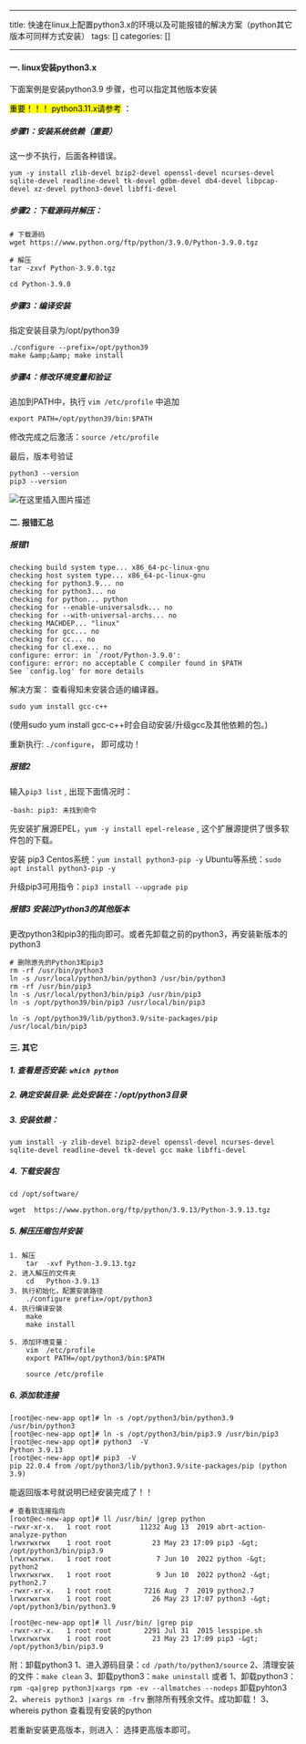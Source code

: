 
--- 
title:  快速在linux上配置python3.x的环境以及可能报错的解决方案（python其它版本可同样方式安装） 
tags: []
categories: [] 

---
#### 一. linux安装python3.x

下面案例是安装python3.9 步骤，也可以指定其他版本安装

<mark>重要！！！ python3.11.x请参考</mark> ：

##### 步骤1：安装系统依赖（重要）

这一步不执行，后面各种错误。

```
yum -y install zlib-devel bzip2-devel openssl-devel ncurses-devel sqlite-devel readline-devel tk-devel gdbm-devel db4-devel libpcap-devel xz-devel python3-devel libffi-devel

```

##### 步骤2：下载源码并解压：

```
# 下载源码
wget https://www.python.org/ftp/python/3.9.0/Python-3.9.0.tgz

# 解压
tar -zxvf Python-3.9.0.tgz

cd Python-3.9.0

```

##### 步骤3：编译安装

指定安装目录为/opt/python39

```
./configure --prefix=/opt/python39 
make &amp;&amp; make install

```

##### 步骤4：修改环境变量和验证

追加到PATH中，执行 `vim /etc/profile` 中追加

```
export PATH=/opt/python39/bin:$PATH

```

修改完成之后激活：`source /etc/profile`

最后，版本号验证

```
python3 --version
pip3 --version

```

<img src="https://img-blog.csdnimg.cn/0247ce302e134d8d8bdfa5f4e31d1808.png" alt="在这里插入图片描述">

#### 二. 报错汇总

##### 报错1

```
checking build system type... x86_64-pc-linux-gnu
checking host system type... x86_64-pc-linux-gnu
checking for python3.9... no
checking for python3... no
checking for python... python
checking for --enable-universalsdk... no
checking for --with-universal-archs... no
checking MACHDEP... "linux"
checking for gcc... no
checking for cc... no
checking for cl.exe... no
configure: error: in `/root/Python-3.9.0':
configure: error: no acceptable C compiler found in $PATH
See `config.log' for more details

```

解决方案： 查看得知未安装合适的编译器。

```
sudo yum install gcc-c++

```

(使用sudo yum install gcc-c++时会自动安装/升级gcc及其他依赖的包。)

重新执行: `./configure`， 即可成功！

##### 报错2

输入`pip3 list` , 出现下面情况时：

```
-bash: pip3: 未找到命令

```

先安装扩展源EPEL，`yum -y install epel-release` , 这个扩展源提供了很多软件包的下载。

安装 pip3 Centos系统：`yum install python3-pip -y` Ubuntu等系统：`sudo apt install python3-pip -y`

升级pip3可用指令：`pip3 install --upgrade pip`

##### 报错3 安装过Python3的其他版本

更改python3和pip3的指向即可。或者先卸载之前的python3，再安装新版本的python3

```
# 删除原先的Python3和pip3
rm -rf /usr/bin/python3
ln -s /usr/local/python3/bin/python3 /usr/bin/python3
rm -rf /usr/bin/pip3
ln -s /usr/local/python3/bin/pip3 /usr/bin/pip3
ln -s /opt/python39/bin/pip3 /usr/local/bin/pip3

ln -s /opt/python39/lib/python3.9/site-packages/pip /usr/local/bin/pip3

```

#### 三. 其它

##### 1. 查看是否安装: `which python `

##### 2. 确定安装目录: 此处安装在：/opt/python3目录

##### 3. 安装依赖：

```
yum install -y zlib-devel bzip2-devel openssl-devel ncurses-devel sqlite-devel readline-devel tk-devel gcc make libffi-devel

```

##### 4. 下载安装包

```
cd /opt/software/   

wget  https://www.python.org/ftp/python/3.9.13/Python-3.9.13.tgz

```

##### 5. 解压压缩包并安装

```
1. 解压  
    tar  -xvf Python-3.9.13.tgz   
2. 进入解压的文件夹  
    cd   Python-3.9.13  
3. 执行初始化，配置安装路径  
    ./configure prefix=/opt/python3  
4. 执行编译安装  
    make   
    make install

5. 添加环境变量：  
    vim  /etc/profile  
    export PATH=/opt/python3/bin:$PATH  
  
    source /etc/profile  

```

##### 6. 添加软连接

```
[root@ec-new-app opt]# ln -s /opt/python3/bin/python3.9 /usr/bin/python3
[root@ec-new-app opt]# ln -s /opt/python3/bin/pip3.9 /usr/bin/pip3
[root@ec-new-app opt]# python3  -V
Python 3.9.13
[root@ec-new-app opt]# pip3  -V
pip 22.0.4 from /opt/python3/lib/python3.9/site-packages/pip (python 3.9)

```

能返回版本号就说明已经安装完成了！！

```
# 查看软连接指向
[root@ec-new-app opt]# ll /usr/bin/ |grep python
-rwxr-xr-x.   1 root root       11232 Aug 13  2019 abrt-action-analyze-python
lrwxrwxrwx    1 root root          23 May 23 17:09 pip3 -&gt; /opt/python3/bin/pip3.9
lrwxrwxrwx.   1 root root           7 Jun 10  2022 python -&gt; python2
lrwxrwxrwx.   1 root root           9 Jun 10  2022 python2 -&gt; python2.7
-rwxr-xr-x.   1 root root        7216 Aug  7  2019 python2.7
lrwxrwxrwx    1 root root          26 May 23 17:07 python3 -&gt; /opt/python3/bin/python3.9

[root@ec-new-app opt]# ll /usr/bin/ |grep pip
-rwxr-xr-x.   1 root root        2291 Jul 31  2015 lesspipe.sh
lrwxrwxrwx    1 root root          23 May 23 17:09 pip3 -&gt; /opt/python3/bin/pip3.9

```

附：卸载python3 1、进入源码目录：`cd /path/to/python3/source` 2、清理安装的文件：`make clean` 3、卸载python3：`make uninstall` 或者 1、卸载python3：`rpm -qa|grep python3|xargs rpm -ev --allmatches --nodeps` 卸载pyhton3 2、`whereis python3 |xargs rm -frv` 删除所有残余文件。成功卸载！ 3、whereis python 查看现有安装的python

若重新安装更高版本，则进入： 选择更高版本即可。
